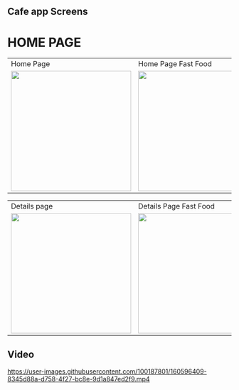 ## Cafe app Screens


# HOME PAGE

<table>
  <tr>
    <td>Home Page</td>
     <td>Home Page Fast Food</td>
     <td>PopUp card <b>Categories<b></td>
  </tr>
  <tr>
    <td><img src="https://user-images.githubusercontent.com/100187801/160598484-cfe651ae-71c6-4992-b2e5-899673004537.jpg" width=270></td>
    <td><img src="https://user-images.githubusercontent.com/100187801/160597715-7c366da5-22d5-4838-b252-fa962964bf87.jpg" width=270></td>
    <td><img src="https://user-images.githubusercontent.com/100187801/160600041-8080b61b-686f-4ea9-9b98-1629cc464539.jpg" width=270></td>
  </tr>
 </table>

<table>
  <tr>
    <td>Details page</td>
     <td>Details Page Fast Food</td>
  </tr>
  <tr>
    <td><img src="https://user-images.githubusercontent.com/100187801/160597678-9f9d7855-d593-4c76-a16b-6d5edae45b94.jpg" width=270></td>
    <td><img src="https://user-images.githubusercontent.com/100187801/160597696-fea9e843-bb92-4d16-83a7-5a83061508c1.jpg" width=270></td>
  </tr>
 </table>



## Video


https://user-images.githubusercontent.com/100187801/160596409-8345d88a-d758-4f27-bc8e-9d1a847ed2f9.mp4


